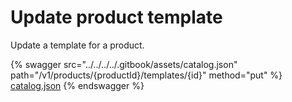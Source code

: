# Update product template

Update a template for a product.

{% swagger src="../../../../.gitbook/assets/catalog.json" path="/v1/products/{productId}/templates/{id}" method="put" %}
[catalog.json](../../../../.gitbook/assets/catalog.json)
{% endswagger %}
